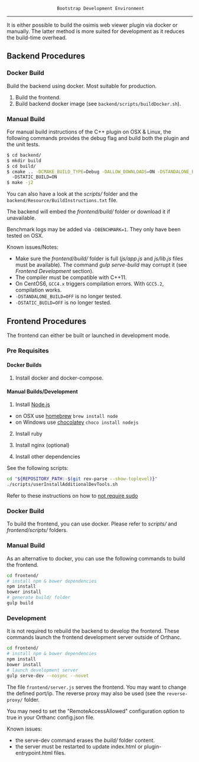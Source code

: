                        Bootstrap Development Environment
-------------------------------------------------------------------------------

It is either possible to build the osimis web viewer plugin via docker or 
manually. The latter method is more suited for development as it reduces the
build-time overhead.

## Backend Procedures

### Docker Build

Build the backend using docker. Most suitable for production.

1. Build the frontend.
2. Build backend docker image (see `backend/scripts/buildDocker.sh`).

### Manual Build

For manual build instructions of the C++ plugin on OSX & Linux, the following 
commands provides the debug flag and build both the plugin and the unit tests.

```bash
$ cd backend/
$ mkdir build
$ cd build/
$ cmake .. -DCMAKE_BUILD_TYPE=Debug -DALLOW_DOWNLOADS=ON -DSTANDALONE_BUILD=ON
  -DSTATIC_BUILD=ON
$ make -j2
```

You can also have a look at the _scripts/_ folder and the 
`backend/Resource/BuildInstructions.txt` file.

The backend will embed the _frontend/build/_ folder or download it if
unavailable.

Benchmark logs may be added via `-DBENCHMARK=1`. They only have been tested on
OSX.

Known issues/Notes:

- Make sure the _frontend/build/_ folder is full (_js/app.js_ and _js/lib.js_
  files must be available). The command _gulp serve-build_ may corrupt it (see
  _Frontend Development_ section).
- The compiler must be compatible with C++11.
- On CentOS6, `GCC4.x` triggers compilation errors. With `GCC5.2`, compilation
  works.
- `-DSTANDALONE_BUILD=OFF` is no longer tested.
- `-DSTATIC_BUILD=OFF` is no longer tested.

## Frontend Procedures

The frontend can either be built or launched in development mode. 

### Pre Requisites

#### Docker Builds

1. Install docker and docker-compose.

#### Manual Builds/Development

1. Install [Node.js](http://nodejs.org)
 - on OSX use [homebrew](http://brew.sh) `brew install node`
 - on Windows use [chocolatey](https://chocolatey.org/) `choco install nodejs`

2. Install ruby

3. Install nginx (optional)

4. Install other dependencies

See the following scripts:

```bash
cd "${REPOSITORY_PATH:-$(git rev-parse --show-toplevel)}"
./scripts/userInstallAdditionalDevTools.sh
```

Refer to these instructions on how to [not require sudo](https://github.com/sindresorhus/guides/blob/master/npm-global-without-sudo.md)

### Docker Build

To build the frontend, you can use docker. Please refer to _scripts/_ and
_frontend/scripts/_ folders. 

### Manual Build

As an alternative to docker, you can use the following commands to build the
frontend.

```bash
cd frontend/
# install npm & bower dependencies
npm install
bower install
# generate build/ folder
gulp build
```

### Development

It is not required to rebuild the backend to develop the frontend. These
commands launch the frontend development server outside of Orthanc.

```bash
cd frontend/
# install npm & bower dependencies
npm install
bower install
# launch development server 
gulp serve-dev --nosync --novet
```

The file `frontend/server.js` serves the frontend. You may want to change 
the defined port/ip. The reverse proxy may also be used (see the
`reverse-proxy/` folder.

You may need to set the "RemoteAccessAllowed" configuration option to true in
your Orthanc config.json file.

Known issues:
- the serve-dev command erases the _build/_ folder content.
- the server must be restarted to update index.html or plugin-entrypoint.html
  files.